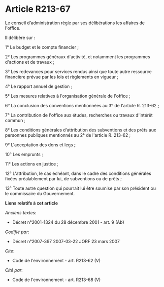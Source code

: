 # Article R213-67

Le conseil d'administration règle par ses délibérations les affaires de l'office. 

Il délibère sur : 

1° Le budget et le compte financier ; 

2° Les programmes généraux d'activité, et notamment les programmes d'actions et de travaux ; 

3° Les redevances pour services rendus ainsi que toute autre ressource financière prévue par les lois et règlements en
vigueur ; 

4° Le rapport annuel de gestion ; 

5° Les mesures relatives à l'organisation générale de l'office ; 

6° La conclusion des conventions mentionnées au 3° de l'article R. 213-62 ;

7° La contribution de l'office aux études, recherches ou travaux d'intérêt commun ; 

8° Les conditions générales d'attribution des subventions et des prêts aux personnes publiques mentionnés au 2° de l'article
R. 213-62 ; 

9° L'acceptation des dons et legs ; 

10° Les emprunts ; 

11° Les actions en justice ; 

12° L'attribution, le cas échéant, dans le cadre des conditions générales fixées préalablement par lui, de subventions ou de
prêts ; 

13° Toute autre question qui pourrait lui être soumise par son président ou le commissaire du Gouvernement.

**Liens relatifs à cet article**

_Anciens textes_:

  - Décret n°2001-1324 du 28 décembre 2001 - art. 9 (Ab)

_Codifié par_:

  - Décret n°2007-397 2007-03-22 JORF 23 mars 2007

_Cite_:

  - Code de l'environnement - art. R213-62 (V)

_Cité par_:

  - Code de l'environnement - art. R213-68 (V)
